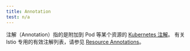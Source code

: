 ```yaml
---
title: Annotation
test: n/a
---
```


注解（Annotation）指的是附加到 Pod 等某个资源的
[Kubernetes 注解](https://kubernetes.io/zh-cn/docs/concepts/overview/working-with-objects/annotations/)。
有关 Istio 专用的有效注解列表，请参见 [Resource Annotations](/zh/docs/reference/config/annotations/)。
